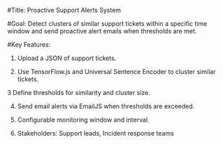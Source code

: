 #Title: Proactive Support Alerts System

#Goal: Detect clusters of similar support tickets within a specific time window and send proactive alert emails when thresholds are met.

#Key Features:

1. Upload a JSON of support tickets.

2. Use TensorFlow.js and Universal Sentence Encoder to cluster similar tickets.

3 Define thresholds for similarity and cluster size.

4. Send email alerts via EmailJS when thresholds are exceeded.

5. Configurable monitoring window and interval.

6. Stakeholders: Support leads, Incident response teams
